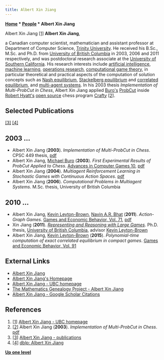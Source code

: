 ```yaml
---
title: Albert Xin Jiang
---
```

**[Home](Home "Home") * [People](People "People") * Albert Xin Jiang**

[](http://www.cs.ubc.ca/%7Ejiang/) Albert Xin Jiang <a id="cite-note-1" href="#cite-ref-1">[1]</a>
**Albert Xin Jiang**,

a Canadian computer scientist, mathematician and assistant professor at Department of Computer Science, [Trinity University](<https://en.wikipedia.org/wiki/Trinity_University_(Texas)>).
He received his B.Sc., M.Sc. and Ph.D. from [University of British Columbia](https://en.wikipedia.org/wiki/University_of_British_Columbia) in 2003, 2006 and 2011 respectively, and was postdoctoral research associate at the [University of Southern California](University_of_Southern_California "University of Southern California"). His research interests include [artificial intelligence](Artificial_Intelligence "Artificial Intelligence"), [machine learning](Learning "Learning"), [operations research](https://en.wikipedia.org/wiki/Operations_research), [computational game theory](https://en.wikipedia.org/wiki/Game_theory),
in particular theoretical and practical aspects of the computation of solution concepts such as [Nash equilibrium](https://en.wikipedia.org/wiki/Nash_equilibrium), [Stackelberg equilibrium](https://en.wikipedia.org/wiki/Stackelberg_competition) and [correlated equilibrium](https://en.wikipedia.org/wiki/Correlated_equilibrium), and [multi-agent systems](https://en.wikipedia.org/wiki/Multi-agent_system).
In his 2003 thesis *Implementation of Multi-ProbCut in Chess*, Albert Xin Jiang applied [Buro's](Michael_Buro "Michael Buro") [ProbCut](ProbCut "ProbCut") inside [Robert Hyatt's](Robert_Hyatt "Robert Hyatt") [open source](Category:Open_Source "Category:Open Source") chess program [Crafty](Crafty "Crafty") <a id="cite-note-2" href="#cite-ref-2">[2]</a>.

## Selected Publications

<a id="cite-note-3" href="#cite-ref-3">[3]</a> <a id="cite-note-4" href="#cite-ref-4">[4]</a>

## 2003 ...

- Albert Xin Jiang (**2003**). *Implementation of Multi-ProbCut in Chess*. CPSC 449 thesis, [pdf](https://www.cs.ubc.ca/~jiang/papers/thesis.pdf)
- Albert Xin Jiang, [Michael Buro](Michael_Buro "Michael Buro") (**2003**). *First Experimental Results of ProbCut Applied to Chess*. [Advances in Computer Games 10](Advances_in_Computer_Games_10 "Advances in Computer Games 10"), [pdf](https://www.cs.ubc.ca/~jiang/papers/mpc_main.pdf)
- Albert Xin Jiang (**2004**). *Multiagent Reinforcement Learning in Stochastic Games with Continuous Action Spaces*. [pdf](https://pdfs.semanticscholar.org/20c0/2e3866c44b6faefe943d85f19502c0e1d47d.pdf)
- Albert Xin Jiang (**2006**). *Computational Problems in Multiagent Systems*. M.Sc. thesis, University of British Columbia

## 2010 ...

- Albert Xin Jiang, [Kevin Leyton-Brown](Mathematician#LeytonBrown "Mathematician"), [Navin A.R. Bhat](Mathematician#NARBhat "Mathematician") (**2011**). *Action-Graph Games*. [Games and Economic Behavior, Vol. 71](https://dblp1.uni-trier.de/db/journals/geb/geb71.html), [pdf](https://www.cs.ubc.ca/~kevinlb/papers/AGG.pdf)
- Xin Jiang (**2011**). *[Representing and Reasoning with Large Games](https://www.semanticscholar.org/paper/Representing-and-reasoning-with-large-games-Jiang/4d42b416bbe5be8117bb2f53e5899f317c95ebac)*. Ph.D. thesis, [University of British Columbia](https://en.wikipedia.org/wiki/University_of_British_Columbia), advisor [Kevin Leyton-Brown](Mathematician#LeytonBrown "Mathematician")
- Albert Xin Jiang, [Kevin Leyton-Brown](Mathematician#LeytonBrown "Mathematician") (**2015**). *Polynomial-time computation of exact correlated equilibrium in compact games*. [Games and Economic Behavior, Vol. 91](https://dblp.uni-trier.de/db/journals/geb/geb91.html)

## External Links

- [Albert Xin Jiang](http://www.cs.trinity.edu/~xjiang/)
- [Albert Xin Jiang's Homepage](http://teamcore.usc.edu/people/jiangx/)
- [Albert Xin Jiang - UBC homepage](http://www.cs.ubc.ca/%7Ejiang/)
- [The Mathematics Genealogy Project - Albert Xin Jiang](https://genealogy.math.ndsu.nodak.edu/id.php?id=171407)
- [Albert Xin Jiang - Google Scholar Citations](https://scholar.google.com/citations?user=kzglGGEAAAAJ)

## References

1. <a id="cite-ref-1" href="#cite-note-1">[1]</a> [Albert Xin Jiang - UBC homepage](http://www.cs.ubc.ca/%7Ejiang/)
1. <a id="cite-ref-2" href="#cite-note-2">[2]</a> Albert Xin Jiang (**2003**). *Implementation of Multi-ProbCut in Chess*. [pdf](https://www.cs.ubc.ca/~jiang/papers/thesis.pdf)
1. <a id="cite-ref-3" href="#cite-note-3">[3]</a> [Albert Xin Jiang - publications](http://www.cs.ubc.ca/%7Ejiang/)
1. <a id="cite-ref-4" href="#cite-note-4">[4]</a> [dblp: Albert Xin Jiang](https://dblp.uni-trier.de/pers/hd/j/Jiang:Albert_Xin)

**[Up one level](People "People")**

